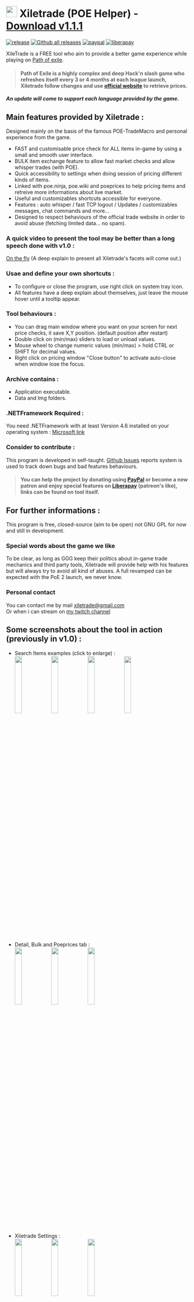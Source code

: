 # <img src="https://i.imgur.com/dhWQgtY.png" width="30" height="30"> Xiletrade (POE Helper) - [Download v1.1.1 ](https://github.com/maxensas/xiletrade/releases/download/v1.1.1/Xiletrade.v1.1.1.rar)  

[![release](https://img.shields.io/badge/Release-v1.1.1-brightgreen.svg)](https://github.com/maxensas/xiletrade/releases) 
[![Github all releases](https://img.shields.io/github/downloads/maxensas/xiletrade/total.svg)](https://GitHub.com/maxensas/xiletrade/releases/) [![paypal](https://img.shields.io/badge/Donate-Paypal-blue.svg)](https://www.paypal.com/donate/?token=9zX_z7wnneHW8GsUxn-T3fUiqqPeFHfRCD9dAS8O21_n4CR6sXyJN4XmyjWwroo2cBZM2G) [![liberapay](https://img.shields.io/liberapay/patrons/Xiletrade.svg?logo=liberapay)](https://liberapay.com/Xiletrade/donate)  

XileTrade is a FREE tool who aim to provide a better game experience while playing on [Path of exile](https://www.pathofexile.com/).
> #### Path of Exile is a highly complex and deep Hack'n slash game who refreshes itself every 3 or 4 months at each league launch, Xiletrade follow changes and use [official website](https://www.pathofexile.com/trade/) to retrieve prices.

***An update will come to support each language provided by the game.***

## Main features provided by Xiletrade :
Designed mainly on the basis of the famous POE-TradeMacro and personal experience from the game.
* FAST and customisable price check for ALL items in-game by using a small and smooth user interface.
* BULK item exchange feature to allow fast market checks and allow whisper trades (with POE).
* Quick accessibility to settings when doing session of pricing different kinds of items.
* Linked with poe.ninja, poe.wiki and poeprices to help pricing items and retreive more informations about live market.
* Useful and customizables shortcuts accessible for everyone.
* Features : auto whisper / fast TCP logout / Updates / customizables messages, chat commands and more...
* Designed to respect behaviours of the official trade website in order to avoid abuse (fetching limited data... no spam).

### A quick video to present the tool may be better than a long speech done with v1.0 :
[On the fly](https://youtu.be/UuSn-y35MVY) (A deep explain to present all Xiletrade's facets will come out.)

### Usae and define your own shortcuts :
* To configure or close the program, use right click on system tray icon.
* All features have a deep explain about themselves, just leave the mouse hover until a tooltip appear.

### Tool behaviours :
* You can drag main window where you want on your screen for next price checks, it save X,Y position. (default position after restart)
* Double click on (min/max) sliders to load or unload values.
* Mouse wheel to change numeric values (min/max) > hold CTRL or SHIFT for decimal values.
* Right click on pricing window "Close button" to activate auto-close when window lose the focus.

### Archive contains :
* Application executable.
* Data and Img folders.

### .NETFramework Required :
You need .NETFramework with at least Version 4.6 installed on your operating system : [Microsoft link](https://www.microsoft.com/en-us/download/details.aspx?id=48136)  

### Consider to contribute :
This program is developed in self-taught. [Github Issues](https://github.com/maxensas/xiletrade/issues) reports system is used to track down bugs and bad features behaviours.
> #### You can help the project by donating using [PayPal](https://www.paypal.com/donate/?token=9zX_z7wnneHW8GsUxn-T3fUiqqPeFHfRCD9dAS8O21_n4CR6sXyJN4XmyjWwroo2cBZM2G) or become a new patron and enjoy special features on [Liberapay](https://liberapay.com/Xiletrade/) (patreon's like), links can be found on tool itself.

## For further informations :
This program is free, closed-source (aim to be open) not GNU GPL for now and still in development.  

### Special words about the game we like
To be clear, as long as GGG keep their politics about in-game trade mechanics and third party tools, Xiletrade will provide help with his features but will always try to avoid all kind of abuses. A full revamped can be expected with the PoE 2 launch, we never know.

### Personal contact
You can contact me by mail [xiletrade@gmail.com](mailto:xiletrade@gmail.com)  
Or when i can stream on [my twitch channel](https://www.twitch.tv/maxensas/)

## Some screenshots about the tool in action (previously in v1.0) :
* Search Items examples (click to enlarge) :  
<img src="https://i.imgur.com/Mjmeq5N.png" width="20%" height="20%"> <img src="https://i.imgur.com/Jct2SK8.png" width="20%" height="20%"> <img src="https://i.imgur.com/i2Mhp2z.png" width="20%" height="20%"> <img src="https://i.imgur.com/DnfkCHA.png" width="20%" height="20%">
* Detail, Bulk and Poeprices tab :  
<img src="https://i.imgur.com/xgKh9dm.png" width="20%" height="20%"> <img src="https://i.imgur.com/iJJAHzi.png" width="20%" height="20%"> <img src="https://i.imgur.com/WJq8euE.png" width="20%" height="20%">
* Xiletrade Settings :  
<img src="https://i.imgur.com/cTvsFxL.png" width="20%" height="20%"> <img src="https://i.imgur.com/jVZSVjr.png" width="20%" height="20%"> <img src="https://i.imgur.com/fVe5ZJW.png" width="20%" height="20%"> 
* System tray icon :  
     <img src="https://i.imgur.com/gTJauQK.png" width="30%" height="30%">
